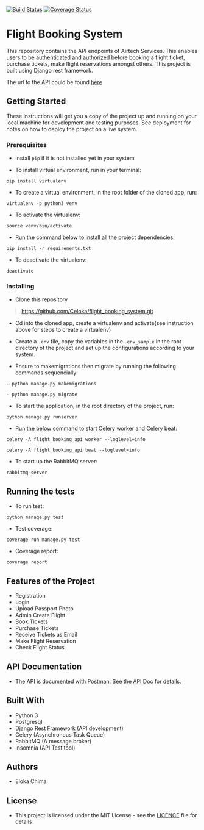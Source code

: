 [![Build Status](https://travis-ci.org/Celoka/flight_booking_system.svg?branch=master)](https://travis-ci.org/Celoka/flight_booking_system)
[![Coverage Status](https://coveralls.io/repos/github/Celoka/flight_booking_system/badge.svg?branch=master)](https://coveralls.io/github/Celoka/flight_booking_system?branch=master)

# Flight Booking System
This repository contains the API endpoints of Airtech Services. This enables users to be authenticated and authorized before booking a flight ticket, purchase tickets, make flight reservations amongst others. This project is built using Django rest framework.

The url to the API could be found [here](https://flightbookingapp.herokuapp.com/api/v1/)

## Getting Started
These instructions will get you a copy of the project up and running on your local machine for development and testing purposes. See deployment for notes on how to deploy the project on a live system.

### Prerequisites
- Install `pip` if it is not installed yet in your system

-  To install virtual environment, run in your terminal:
```
pip install virtualenv
```
- To create a virtual environment, in the root folder of the cloned app, run:
```
virtualenv -p python3 venv
```
- To activate the virtualenv:
```
source venv/bin/activate
```

- Run the command below to install all the project dependencies:
```
pip install -r requirements.txt
```
- To deactivate the virtualenv:
```
deactivate
```
### Installing
- Clone this repository
> https://github.com/Celoka/flight_booking_system.git

- Cd into the cloned app, create a virtualenv and activate(see instruction above for steps to create a virtualenv)

- Create a `.env` file, copy the variables in the `.env_sample` in the root directory of the project and set up the configurations according to your system.

- Ensure to makemigrations then migrate by running the following commands sequencially:
```
- python manage.py makemigrations

- python manage.py migrate
```

- To start the application, in the root directory of the project, run:
```
python manage.py runserver
```

- Run the below command to start Celery worker and Celery beat:
```
celery -A flight_booking_api worker --loglevel=info

celery -A flight_booking_api beat --loglevel=info
```

- To start up the RabbitMQ server:
```
rabbitmq-server
```
## Running the tests

- To run test:
```
python manage.py test
```

- Test coverage:
```
coverage run manage.py test
```

- Coverage report:
```
coverage report
```
## Features of the Project
- Registration
- Login
- Upload Passport Photo
- Admin Create Flight
- Book Tickets
- Purchase Tickets
- Receive Tickets as Email
- Make Flight Reservation
- Check Flight Status

## API Documentation
- The API is documented with Postman. See the [API Doc](https://documenter.getpostman.com/view/2103043/S17nTVmm) for details.


## Built With
- Python 3
- Postgresql
- Django Rest Framework (API development)
- Celery (Asynchronous Task Queue)
- RabbitMQ (A message broker)
- Insomnia (API Test tool)

## Authors
- Eloka Chima

## License
- This project is licensed under the MIT License - see the [LICENCE](https://github.com/Celoka/flight_booking_system/blob/master/LICENSE) file for details
